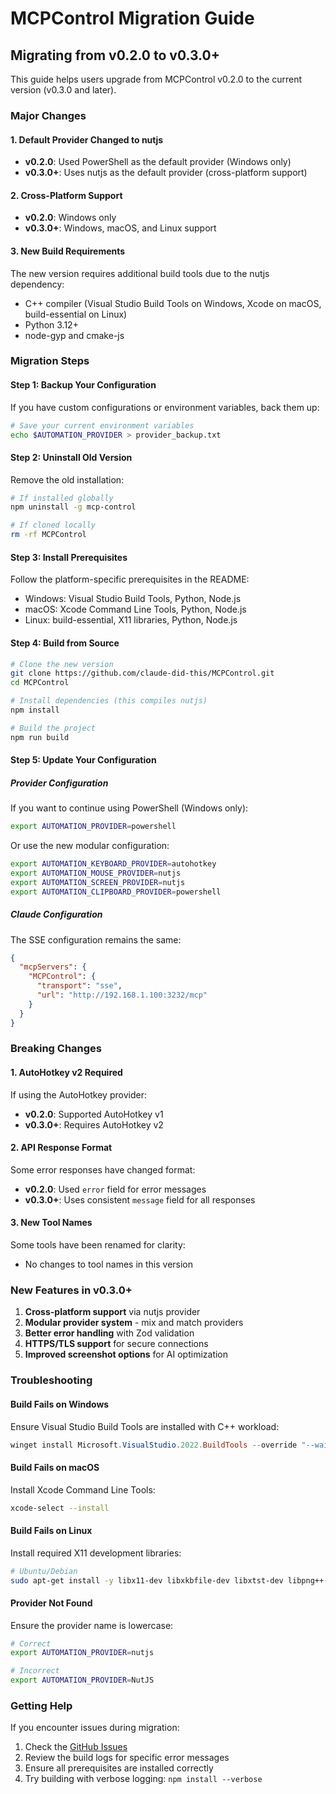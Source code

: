 # MCPControl Migration Guide

## Migrating from v0.2.0 to v0.3.0+

This guide helps users upgrade from MCPControl v0.2.0 to the current version (v0.3.0 and later).

### Major Changes

#### 1. Default Provider Changed to nutjs
- **v0.2.0**: Used PowerShell as the default provider (Windows only)
- **v0.3.0+**: Uses nutjs as the default provider (cross-platform support)

#### 2. Cross-Platform Support
- **v0.2.0**: Windows only
- **v0.3.0+**: Windows, macOS, and Linux support

#### 3. New Build Requirements
The new version requires additional build tools due to the nutjs dependency:
- C++ compiler (Visual Studio Build Tools on Windows, Xcode on macOS, build-essential on Linux)
- Python 3.12+
- node-gyp and cmake-js

### Migration Steps

#### Step 1: Backup Your Configuration
If you have custom configurations or environment variables, back them up:
```bash
# Save your current environment variables
echo $AUTOMATION_PROVIDER > provider_backup.txt
```

#### Step 2: Uninstall Old Version
Remove the old installation:
```bash
# If installed globally
npm uninstall -g mcp-control

# If cloned locally
rm -rf MCPControl
```

#### Step 3: Install Prerequisites
Follow the platform-specific prerequisites in the README:
- Windows: Visual Studio Build Tools, Python, Node.js
- macOS: Xcode Command Line Tools, Python, Node.js
- Linux: build-essential, X11 libraries, Python, Node.js

#### Step 4: Build from Source
```bash
# Clone the new version
git clone https://github.com/claude-did-this/MCPControl.git
cd MCPControl

# Install dependencies (this compiles nutjs)
npm install

# Build the project
npm run build
```

#### Step 5: Update Your Configuration

##### Provider Configuration
If you want to continue using PowerShell (Windows only):
```bash
export AUTOMATION_PROVIDER=powershell
```

Or use the new modular configuration:
```bash
export AUTOMATION_KEYBOARD_PROVIDER=autohotkey
export AUTOMATION_MOUSE_PROVIDER=nutjs
export AUTOMATION_SCREEN_PROVIDER=nutjs
export AUTOMATION_CLIPBOARD_PROVIDER=powershell
```

##### Claude Configuration
The SSE configuration remains the same:
```json
{
  "mcpServers": {
    "MCPControl": {
      "transport": "sse",
      "url": "http://192.168.1.100:3232/mcp"
    }
  }
}
```

### Breaking Changes

#### 1. AutoHotkey v2 Required
If using the AutoHotkey provider:
- **v0.2.0**: Supported AutoHotkey v1
- **v0.3.0+**: Requires AutoHotkey v2

#### 2. API Response Format
Some error responses have changed format:
- **v0.2.0**: Used `error` field for error messages
- **v0.3.0+**: Uses consistent `message` field for all responses

#### 3. New Tool Names
Some tools have been renamed for clarity:
- No changes to tool names in this version

### New Features in v0.3.0+

1. **Cross-platform support** via nutjs provider
2. **Modular provider system** - mix and match providers
3. **Better error handling** with Zod validation
4. **HTTPS/TLS support** for secure connections
5. **Improved screenshot options** for AI optimization

### Troubleshooting

#### Build Fails on Windows
Ensure Visual Studio Build Tools are installed with C++ workload:
```powershell
winget install Microsoft.VisualStudio.2022.BuildTools --override "--wait --passive --add Microsoft.VisualStudio.Workload.VCTools --includeRecommended"
```

#### Build Fails on macOS
Install Xcode Command Line Tools:
```bash
xcode-select --install
```

#### Build Fails on Linux
Install required X11 development libraries:
```bash
# Ubuntu/Debian
sudo apt-get install -y libx11-dev libxkbfile-dev libxtst-dev libpng++-dev
```

#### Provider Not Found
Ensure the provider name is lowercase:
```bash
# Correct
export AUTOMATION_PROVIDER=nutjs

# Incorrect
export AUTOMATION_PROVIDER=NutJS
```

### Getting Help

If you encounter issues during migration:
1. Check the [GitHub Issues](https://github.com/claude-did-this/MCPControl/issues)
2. Review the build logs for specific error messages
3. Ensure all prerequisites are installed correctly
4. Try building with verbose logging: `npm install --verbose`
